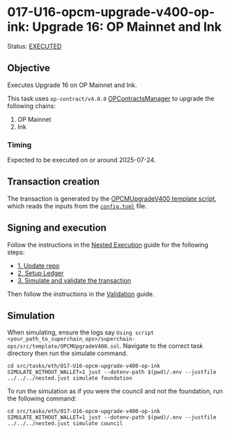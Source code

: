 # 017-U16-opcm-upgrade-v400-op-ink: Upgrade 16: OP Mainnet and Ink

Status: [EXECUTED](https://etherscan.io/tx/0x46acdce174c8d83ebe2f208d8c76c867e75617483d64c3e407f69ae2f9868716)

## Objective

Executes Upgrade 16 on OP Mainnet and Ink.

This task uses `op-contract/v4.0.0` [OPContractsManager](https://github.com/ethereum-optimism/optimism/blob/op-contracts/v4.0.0-rc.3/packages/contracts-bedrock/src/L1/OPContractsManager.sol) to upgrade the following chains:

1. OP Mainnet
2. Ink

### Timing

Expected to be executed on or around 2025-07-24.

## Transaction creation

The transaction is generated by the [OPCMUpgradeV400 template script](../../../template/OPCMUpgradeV400.sol),
which reads the inputs from the [`config.toml`](./config.toml) file.

## Signing and execution

Follow the instructions in the [Nested Execution](../../../NESTED.md) guide for the following steps:

- [1. Update repo](../../../NESTED.md#1-update-repo)
- [2. Setup Ledger](../../../NESTED.md#2-setup-ledger)
- [3. Simulate and validate the transaction](../../../NESTED.md#3-simulate-and-validate-the-transaction)

Then follow the instructions in the [Validation](./VALIDATION.md) guide.

## Simulation

When simulating, ensure the logs say `Using script <your_path_to_superchain_ops>/superchain-ops/src/template/OPCMUpgradeV400.sol`.
Navigate to the correct task directory then run the simulate command.
```
cd src/tasks/eth/017-U16-opcm-upgrade-v400-op-ink
SIMULATE_WITHOUT_WALLET=1 just --dotenv-path $(pwd)/.env --justfile ../../../nested.just simulate foundation
```

To run the simulation as if you were the council and not the foundation, run the following command:
```
cd src/tasks/eth/017-U16-opcm-upgrade-v400-op-ink
SIMULATE_WITHOUT_WALLET=1 just --dotenv-path $(pwd)/.env --justfile ../../../nested.just simulate council
```